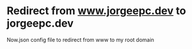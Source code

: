 # Redirect from www.jorgeepc.dev to jorgeepc.dev

Now.json config file to redirect from www to my root domain